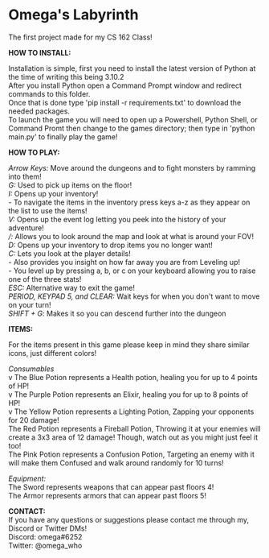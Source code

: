# Omega's Labyrinth
The first project made for my CS 162 Class!

**HOW TO INSTALL:**

Installation is simple, first you need to install the latest version of Python at the time of writing this being 3.10.2<br>
After you install Python open a Command Prompt window and redirect commands to this folder. <br>
Once that is done type 'pip install -r requirements.txt' to download the needed packages.<br>
To launch the game you will need to open up a Powershell, Python Shell, or Command Promt then change to the games directory; then type in 'python main.py' to finally play the game!

**HOW TO PLAY:**

*Arrow Keys:* Move around the dungeons and to fight monsters by ramming into them!
<br>
*G:* Used to pick up items on the floor!
<br>
*I:* Opens up your inventory!<br>
    - To navigate the items in the inventory press keys a-z as they appear on the list to use the items!<br>
*V:* Opens up the event log letting you peek into the history of your adventure!<br>
*/:* Allows you to look around the map and look at what is around your FOV!<br>
*D:* Opens up your inventory to drop items you no longer want!<br>
*C:* Lets you look at the player details!<br>
    - Also provides you insight on how far away you are from Leveling up!<br>
    - You level up by pressing a, b, or c on your keyboard allowing you to raise one of the three stats!<br>
*ESC:* Alternative way to exit the game!<br>
*PERIOD, KEYPAD 5, and CLEAR:* Wait keys for when you don't want to move on your turn!<br>
*SHIFT + G*: Makes it so you can descend further into the dungeon

**ITEMS:**

For the items present in this game please keep in mind they share similar icons, just different colors!<br>

*Consumables*<br>v
The Blue Potion represents a Health potion, healing you for up to 4 points of HP!<br>v
The Purple Potion represents an Elixir, healing you for up to 8 points of HP!<br>v
The Yellow Potion represents a Lighting Potion, Zapping your opponents for 20 damage!<br>
The Red Potion represents a Fireball Potion, Throwing it at your enemies will create a 3x3 area of 12 damage! Though, watch out as you might just feel it too!<br>
The Pink Potion represents a Confusion Potion, Targeting an enemy with it will make them Confused and walk around randomly for 10 turns!<br>

*Equipment:*<br>
The Sword represents weapons that can appear past floors 4!<br>
The Armor represents armors that can appear past floors 5!<br>

**CONTACT:**<br>
If you have any questions or suggestions please contact me through my, Discord or Twitter DMs!<br>
Discord: omega#6252<br>
Twitter: @omega_who